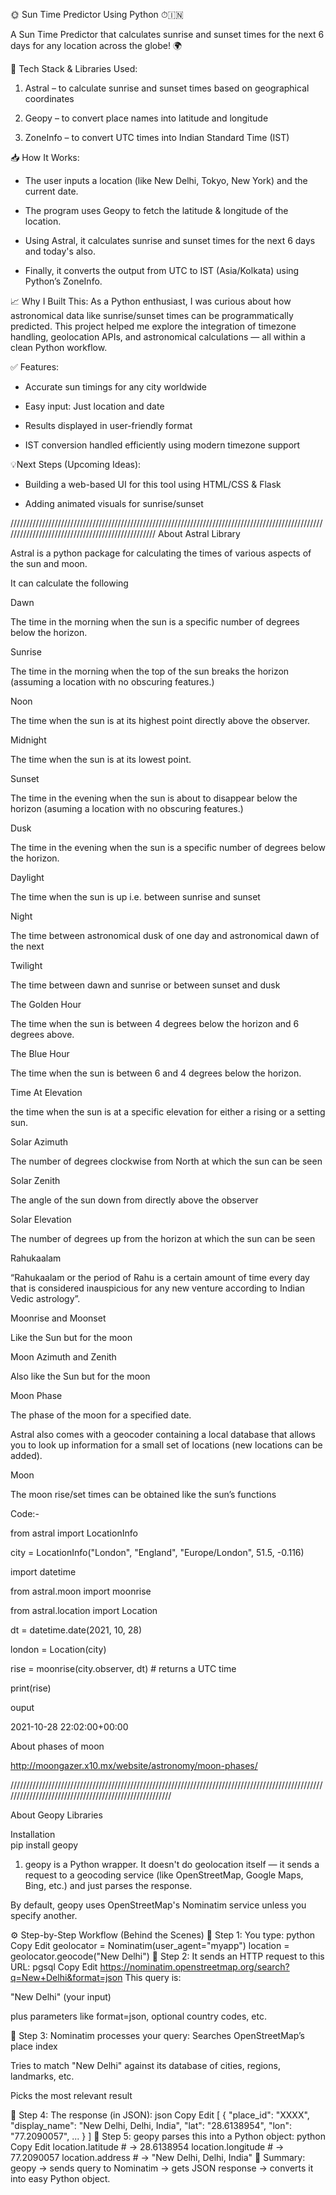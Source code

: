 🌞 Sun Time Predictor Using Python ⏱🇮🇳

A Sun Time Predictor that calculates sunrise and sunset times for the next 6 days for any location across the globe! 🌍

🔧 Tech Stack & Libraries Used:

1. Astral – to calculate sunrise and sunset times based on geographical coordinates

2. Geopy – to convert place names into latitude and longitude

3. ZoneInfo – to convert UTC times into Indian Standard Time (IST)

📥 How It Works:

* The user inputs a location (like New Delhi, Tokyo, New York) and the current date.

* The program uses Geopy to fetch the latitude & longitude of the location.

* Using Astral, it calculates sunrise and sunset times for the next 6 days and today's also.

* Finally, it converts the output from UTC to IST (Asia/Kolkata) using Python’s ZoneInfo.

📈 Why I Built This: As a Python enthusiast, I was curious about how astronomical data like sunrise/sunset times can be programmatically predicted. This project helped me explore the integration of timezone handling, geolocation APIs, and astronomical calculations — all within a clean Python workflow.

✅ Features:

* Accurate sun timings for any city worldwide

* Easy input: Just location and date

* Results displayed in user-friendly format

* IST conversion handled efficiently using modern timezone support

💡Next Steps (Upcoming Ideas):

* Building a web-based UI for this tool using HTML/CSS & Flask

* Adding animated visuals for sunrise/sunset

/////////////////////////////////////////////////////////////////////////////////////////////////////////////////////////////////////////////////
About Astral Library

Astral is a python package for calculating the times of various aspects of the sun and moon.

It can calculate the following

Dawn

The time in the morning when the sun is a specific number of degrees below the horizon.

Sunrise

The time in the morning when the top of the sun breaks the horizon (assuming a location with no obscuring features.)

Noon

The time when the sun is at its highest point directly above the observer.

Midnight

The time when the sun is at its lowest point.

Sunset

The time in the evening when the sun is about to disappear below the horizon (asuming a location with no obscuring features.)

Dusk

The time in the evening when the sun is a specific number of degrees below the horizon.

Daylight

The time when the sun is up i.e. between sunrise and sunset

Night

The time between astronomical dusk of one day and astronomical dawn of the next

Twilight

The time between dawn and sunrise or between sunset and dusk

The Golden Hour

The time when the sun is between 4 degrees below the horizon and 6 degrees above.

The Blue Hour

The time when the sun is between 6 and 4 degrees below the horizon.

Time At Elevation

the time when the sun is at a specific elevation for either a rising or a setting sun.

Solar Azimuth

The number of degrees clockwise from North at which the sun can be seen

Solar Zenith

The angle of the sun down from directly above the observer

Solar Elevation

The number of degrees up from the horizon at which the sun can be seen

Rahukaalam

“Rahukaalam or the period of Rahu is a certain amount of time every day that is considered inauspicious for any new venture according to Indian Vedic astrology”.

Moonrise and Moonset

Like the Sun but for the moon

Moon Azimuth and Zenith

Also like the Sun but for the moon

Moon Phase

The phase of the moon for a specified date.

Astral also comes with a geocoder containing a local database that allows you to look up information for a small set of locations (new locations can be added).

Moon

The moon rise/set times can be obtained like the sun’s functions

Code:-

from astral import LocationInfo

city = LocationInfo("London", "England", "Europe/London", 51.5, -0.116)

import datetime

from astral.moon import moonrise

from astral.location import Location

dt = datetime.date(2021, 10, 28)

london = Location(city)

rise = moonrise(city.observer, dt)  # returns a UTC time

print(rise)

ouput

2021-10-28 22:02:00+00:00

About phases of moon 

http://moongazer.x10.mx/website/astronomy/moon-phases/ 

//////////////////////////////////////////////////////////////////////////////////////////////////////////////////////////////////////////////////////  
  
About Geopy Libraries  

Installation  
pip install geopy  

1. geopy is a Python wrapper.
It doesn't do geolocation itself — it sends a request to a geocoding service (like OpenStreetMap, Google Maps, Bing, etc.) and just parses the response.

By default, geopy uses OpenStreetMap's Nominatim service unless you specify another.

⚙️ Step-by-Step Workflow (Behind the Scenes)
🔹 Step 1: You type:
python
Copy
Edit
geolocator = Nominatim(user_agent="myapp")
location = geolocator.geocode("New Delhi")
🔹 Step 2: It sends an HTTP request to this URL:
pgsql
Copy
Edit
https://nominatim.openstreetmap.org/search?q=New+Delhi&format=json
This query is:

"New Delhi" (your input)

plus parameters like format=json, optional country codes, etc.

🔹 Step 3: Nominatim processes your query:
Searches OpenStreetMap’s place index

Tries to match "New Delhi" against its database of cities, regions, landmarks, etc.

Picks the most relevant result

🔹 Step 4: The response (in JSON):
json
Copy
Edit
[
  {
    "place_id": "XXXX",
    "display_name": "New Delhi, Delhi, India",
    "lat": "28.6138954",
    "lon": "77.2090057",
    ...
  }
]
🔹 Step 5: geopy parses this into a Python object:
python
Copy
Edit
location.latitude  # → 28.6138954
location.longitude # → 77.2090057
location.address   # → "New Delhi, Delhi, India"
🧠 Summary:
geopy → sends query to Nominatim → gets JSON response → converts it into easy Python object.
